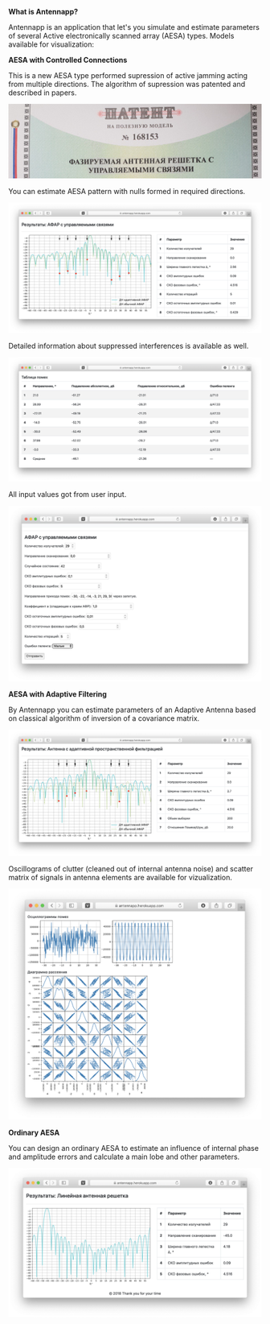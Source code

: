 **What is Antennapp?**

Antennapp is an application that let's you simulate and estimate parameters of several Active electronically scanned array (AESA) types.
Models available for visualization:



**AESA with Controlled Connections**

This is a new AESA type performed supression of active jamming acting from multiple directions.
The algorithm of supression was patented and described in papers.

![alt text](https://github.com/myraygunbarrel/antennapp/blob/master/images/patent.jpg)

You can estimate AESA pattern with nulls formed in required directions.

![alt text](https://github.com/myraygunbarrel/antennapp/blob/master/images/cc1.png)

Detailed information about suppressed interferences is available as well.

![alt text](https://github.com/myraygunbarrel/antennapp/blob/master/images/cc2.png)

All input values got from user input.

![alt text](https://github.com/myraygunbarrel/antennapp/blob/master/images/ccform.png)

**AESA with Adaptive Filtering**

By Antennapp you can estimate parameters of an Adaptive Antenna based on classical algorithm of inversion of a covariance matrix.

![alt text](https://github.com/myraygunbarrel/antennapp/blob/master/images/af1.png)

Oscillograms of clutter (cleaned out of internal antenna noise) and scatter matrix of signals in antenna elements are available for vizualization.

![alt text](https://github.com/myraygunbarrel/antennapp/blob/master/images/af2.png)

**Ordinary AESA**

You can design an ordinary AESA to estimate an influence of internal phase and amplitude errors and calculate a main lobe and other parameters.

![alt text](https://github.com/myraygunbarrel/antennapp/blob/master/images/aesa.png)